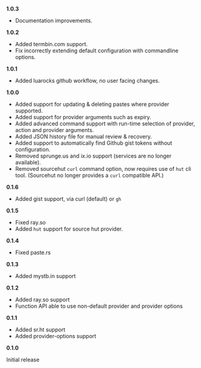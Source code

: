 **1.0.3**

- Documentation improvements.

**1.0.2**

- Added termbin.com support.
- Fix incorrectly extending default configuration with commandline options.

**1.0.1**

- Added luarocks github workflow, no user facing changes.

**1.0.0**

- Added support for updating & deleting pastes where provider supported.
- Added support for provider arguments such as expiry.
- Added advanced command support with run-time selection of provider, action
  and provider arguments.
- Added JSON history file for manual review & recovery.
- Added support to automatically find Github gist tokens without configuration.
- Removed sprunge.us and ix.io support (services are no longer available).
- Removed sourcehut `curl` command option, now requires use of `hut` cli tool.
  (Sourcehut no longer provides a `curl` compatible API.)

**0.1.6**

- Added gist support, via curl (default) or `gh`

**0.1.5**

- Fixed ray.so
- Added `hut` support for source hut provider.

**0.1.4**

- Fixed paste.rs

**0.1.3**

- Added mystb.in support

**0.1.2**

- Added ray.so support
- Function API able to use non-default provider and provider options

**0.1.1**

- Added sr.ht support
- Added provider-options support

**0.1.0**

Initial release
